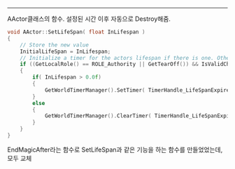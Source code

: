 ---
AActor클래스의 함수.
설정된 시간 이후 자동으로 Destroy해줌.
```cpp
void AActor::SetLifeSpan( float InLifespan )
{
	// Store the new value
	InitialLifeSpan = InLifespan;
	// Initialize a timer for the actors lifespan if there is one. Otherwise clear any existing timer
	if ((GetLocalRole() == ROLE_Authority || GetTearOff()) && IsValidChecked(this) && GetWorld())
	{
		if( InLifespan > 0.0f)
		{
			GetWorldTimerManager().SetTimer( TimerHandle_LifeSpanExpired, this, &AActor::LifeSpanExpired, InLifespan );
		}
		else
		{
			GetWorldTimerManager().ClearTimer( TimerHandle_LifeSpanExpired );		
		}
	}
}
```

EndMagicAfter라는 함수로 SetLifeSpan과 같은 기능을 하는 함수를 만들었었는데, 모두 교체
